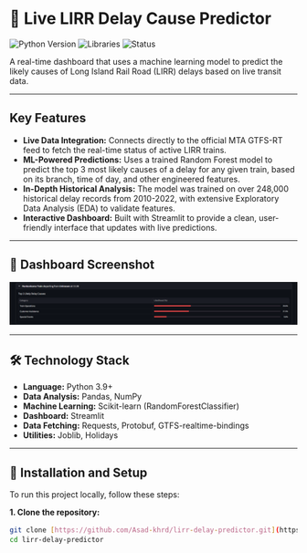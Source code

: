 # 🧠 Live LIRR Delay Cause Predictor

![Python Version](https://img.shields.io/badge/Python-3.9%2B-blue)
![Libraries](https://img.shields.io/badge/Libraries-Streamlit%2C%20Pandas%2C%20Scikit--learn-orange)
![Status](https://img.shields.io/badge/Status-Completed-brightgreen)

A real-time dashboard that uses a machine learning model to predict the likely causes of Long Island Rail Road (LIRR) delays based on live transit data.

---

## Key Features

* **Live Data Integration:** Connects directly to the official MTA GTFS-RT feed to fetch the real-time status of active LIRR trains.
* **ML-Powered Predictions:** Uses a trained Random Forest model to predict the top 3 most likely causes of a delay for any given train, based on its branch, time of day, and other engineered features.
* **In-Depth Historical Analysis:** The model was trained on over 248,000 historical delay records from 2010-2022, with extensive Exploratory Data Analysis (EDA) to validate features.
* **Interactive Dashboard:** Built with Streamlit to provide a clean, user-friendly interface that updates with live predictions.

---

## 📸 Dashboard Screenshot


![Dashboard Screenshot](https://github.com/Asad-khrd/lirr-delay-predictor/blob/main/Screenshot%202025-08-24%20115210.png)

---

## 🛠️ Technology Stack

* **Language:** Python 3.9+
* **Data Analysis:** Pandas, NumPy
* **Machine Learning:** Scikit-learn (RandomForestClassifier)
* **Dashboard:** Streamlit
* **Data Fetching:** Requests, Protobuf, GTFS-realtime-bindings
* **Utilities:** Joblib, Holidays

---

## 🚀 Installation and Setup

To run this project locally, follow these steps:

**1. Clone the repository:**
```bash
git clone [https://github.com/Asad-khrd/lirr-delay-predictor.git](https://github.com/Asad-khrd/lirr-delay-predictor.git)
cd lirr-delay-predictor
